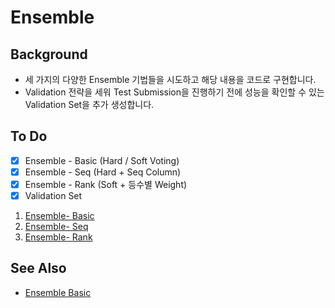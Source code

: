 # Ensemble

## Background
- 세 가지의 다양한 Ensemble 기법들을 시도하고 해당 내용을 코드로 구현합니다.
- Validation 전략을 세워 Test Submission을 진행하기 전에 성능을 확인할 수 있는 Validation Set을 추가 생성합니다.

## To Do
- [x] Ensemble - Basic (Hard / Soft Voting)
- [x] Ensemble - Seq (Hard + Seq Column)
- [x] Ensemble - Rank (Soft + 등수별 Weight)
- [x] Validation Set

1. [Ensemble- Basic](./ensemble_base/README.md)
2. [Ensemble- Seq](./ensemble_seq/README.md)
3. [Ensemble- Rank](./ensemble_rank/README.md)


## See Also
- [Ensemble Basic](https://www.notion.so/zsmalla/Docs-567c34988ab4488394c6178eecc53b0f?pvs=4)
